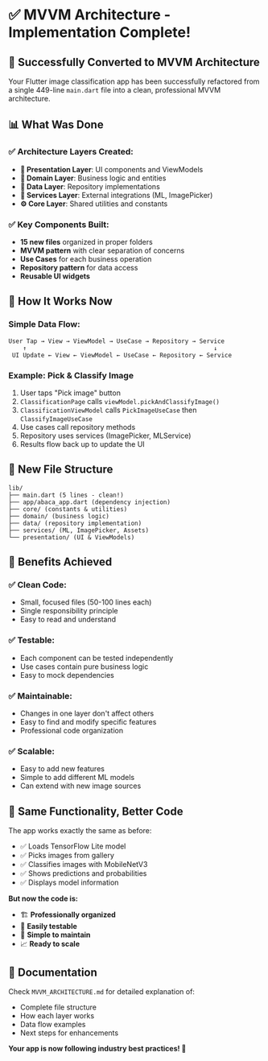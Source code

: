 # ✅ MVVM Architecture - Implementation Complete!

## 🎉 Successfully Converted to MVVM Architecture

Your Flutter image classification app has been successfully refactored from a single 449-line `main.dart` file into a clean, professional MVVM architecture.

## 📊 What Was Done

### ✅ **Architecture Layers Created:**

- **📱 Presentation Layer**: UI components and ViewModels
- **🎯 Domain Layer**: Business logic and entities
- **💾 Data Layer**: Repository implementations
- **🔧 Services Layer**: External integrations (ML, ImagePicker)
- **⚙️ Core Layer**: Shared utilities and constants

### ✅ **Key Components Built:**

- **15 new files** organized in proper folders
- **MVVM pattern** with clear separation of concerns
- **Use Cases** for each business operation
- **Repository pattern** for data access
- **Reusable UI widgets**

## 🚀 How It Works Now

### Simple Data Flow:

```
User Tap → View → ViewModel → UseCase → Repository → Service
    ↑                                                    ↓
 UI Update ← View ← ViewModel ← UseCase ← Repository ← Service
```

### Example: Pick & Classify Image

1. User taps "Pick image" button
2. `ClassificationPage` calls `viewModel.pickAndClassifyImage()`
3. `ClassificationViewModel` calls `PickImageUseCase` then `ClassifyImageUseCase`
4. Use cases call repository methods
5. Repository uses services (ImagePicker, MLService)
6. Results flow back up to update the UI

## 📁 New File Structure

```
lib/
├── main.dart (5 lines - clean!)
├── app/abaca_app.dart (dependency injection)
├── core/ (constants & utilities)
├── domain/ (business logic)
├── data/ (repository implementation)
├── services/ (ML, ImagePicker, Assets)
└── presentation/ (UI & ViewModels)
```

## 🎯 Benefits Achieved

### ✅ **Clean Code:**

- Small, focused files (50-100 lines each)
- Single responsibility principle
- Easy to read and understand

### ✅ **Testable:**

- Each component can be tested independently
- Use cases contain pure business logic
- Easy to mock dependencies

### ✅ **Maintainable:**

- Changes in one layer don't affect others
- Easy to find and modify specific features
- Professional code organization

### ✅ **Scalable:**

- Easy to add new features
- Simple to add different ML models
- Can extend with new image sources

## 🔧 Same Functionality, Better Code

The app works exactly the same as before:

- ✅ Loads TensorFlow Lite model
- ✅ Picks images from gallery
- ✅ Classifies images with MobileNetV3
- ✅ Shows predictions and probabilities
- ✅ Displays model information

**But now the code is:**

- 🏗️ **Professionally organized**
- 🧪 **Easily testable**
- 🔧 **Simple to maintain**
- 📈 **Ready to scale**

## 📖 Documentation

Check `MVVM_ARCHITECTURE.md` for detailed explanation of:

- Complete file structure
- How each layer works
- Data flow examples
- Next steps for enhancements

**Your app is now following industry best practices! 🎉**

